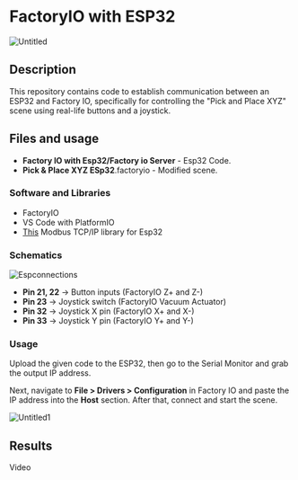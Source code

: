 

# FactoryIO with ESP32 

![Untitled](https://github.com/user-attachments/assets/da7fff78-f270-4078-a151-05525448e1ac)



## Description 


This repository contains code to establish communication between an ESP32 and Factory IO, specifically for controlling the "Pick and Place XYZ" scene using real-life buttons and a joystick.

## Files and usage

- **Factory IO with Esp32/Factory io Server** - Esp32 Code.
-  **Pick & Place XYZ ESp32**.factoryio - Modified scene.

### Software and Libraries

- FactoryIO
- VS Code with  PlatformIO 
- [This](https://github.com/emelianov/modbus-esp8266) Modbus TCP/IP library for Esp32


### Schematics

![Espconnections](https://github.com/user-attachments/assets/35309a41-43f6-40ca-bb7e-44e5c8a13491)

-   **Pin 21, 22** → Button inputs (FactoryIO Z+ and Z-)
-   **Pin 23** → Joystick switch (FactoryIO Vacuum Actuator)
-   **Pin 32** → Joystick X pin (FactoryIO X+ and X-)
-   **Pin 33** → Joystick Y pin (FactoryIO Y+ and Y-)


### Usage 

Upload the given code to the ESP32, then go to the Serial Monitor and grab the output IP address.

Next, navigate to **File > Drivers > Configuration** in Factory IO and paste the IP address into the **Host** section. After that, connect and start the scene.

![Untitled1](https://github.com/user-attachments/assets/b1b65c92-7c40-4ff8-9173-fd29a16da723)


## Results
Video
